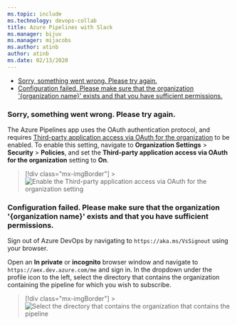 ```yaml
---
ms.topic: include
ms.technology: devops-collab
title: Azure Pipelines with Slack
ms.manager: bijuv
ms.manager: mijacobs
ms.author: atinb
author: atinb
ms.date: 02/13/2020
---
```


- [Sorry, something went wrong. Please try again.](#sorry-something-went-wrong-please-try-again)
- [Configuration failed. Please make sure that the organization '{organization name}' exists and that you have sufficient permissions.](#configuration-failed-please-make-sure-that-the-organization-organization-name-exists-and-that-you-have-sufficient-permissions)

### Sorry, something went wrong. Please try again.

The Azure Pipelines app uses the OAuth authentication protocol, and requires [Third-party application access via OAuth for the organization](/azure/devops/organizations/accounts/change-application-access-policies#change-application-access-policies) to be enabled. To enable this setting, navigate to **Organization Settings** > **Security** > **Policies**, and set the **Third-party application access via OAuth for the organization** setting to **On**.

> [!div class="mx-imgBorder"] > ![Enable the Third-party application access via OAuth for the organization setting](../media/troubleshooting/third-party-app-consent.png)

### Configuration failed. Please make sure that the organization '{organization name}' exists and that you have sufficient permissions.

Sign out of Azure DevOps by navigating to `https://aka.ms/VsSignout` using your browser.

Open an **In private** or **incognito** browser window and navigate to `https://aex.dev.azure.com/me` and sign in. In the dropdown under the profile icon to the left, select the directory that contains the organization containing the pipeline for which you wish to subscribe.

> [!div class="mx-imgBorder"] > ![Select the directory that contains the organization that contains the pipeline](../media/troubleshooting/profile-page.png)
